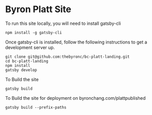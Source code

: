 # Byron Platt Site

To run this site locally, you will need to install gatsby-cli
```
npm install -g gatsby-cli
```

Once gatsby-cli is installed, follow the following instructions to get a development server up.

```
git clone git@github.com:thebyronc/bc-platt-landing.git
cd bc-platt-landing
npm install
gatsby develop
```

To Build the site
```
gatsby build
```

To Build the site for deployment on byronchang.com/plattpublished
```
gatsby build --prefix-paths
```